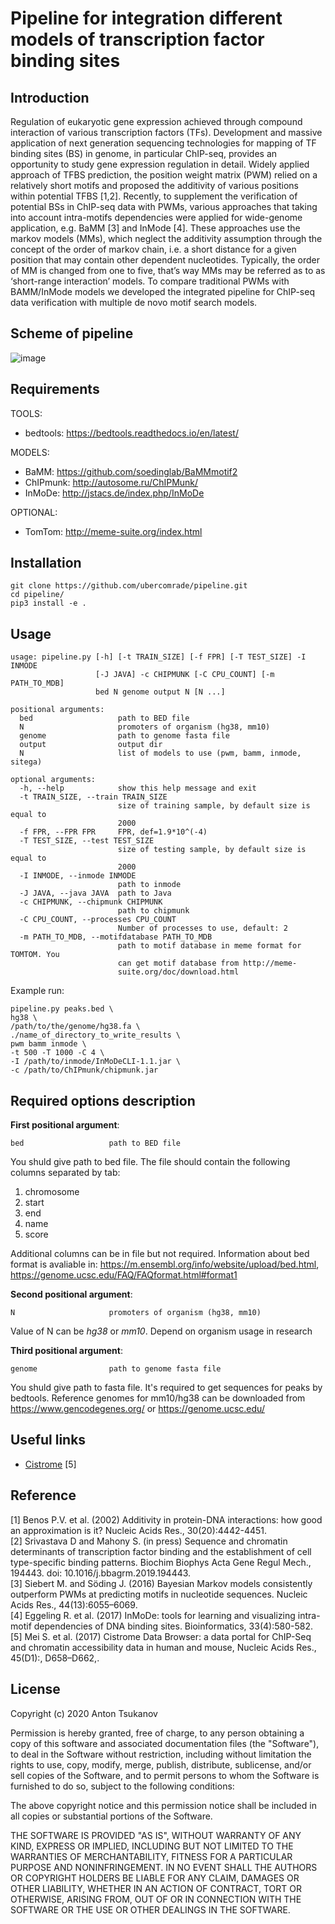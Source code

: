 # Pipeline for integration different models of transcription factor binding sites

## Introduction
Regulation of eukaryotic gene expression achieved through compound interaction of various transcription factors (TFs). Development and massive application of next generation sequencing technologies for mapping of TF binding sites (BS) in genome, in particular ChIP-seq, provides an opportunity to study gene expression regulation in detail. Widely applied approach of TFBS prediction, the position weight matrix (PWM) relied on a relatively short motifs and proposed the additivity of various positions within potential TFBS [1,2]. Recently, to supplement the verification of potential BSs in ChIP-seq data with PWMs, various approaches that taking into account intra-motifs dependencies were applied for wide-genome application, e.g. BaMM [3] and InMode [4]. These approaches use the markov models (MMs), which neglect the additivity assumption through the concept of the order of markov chain, i.e. a short distance for a given position that may contain other dependent nucleotides. Typically, the order of MM is changed from one to five, that’s way MMs may be referred as to as ‘short-range interaction’ models.
To compare traditional PWMs with BAMM/InMode models we developed the integrated pipeline for ChIP-seq data verification with multiple de novo motif search models.

## Scheme of pipeline

![image](./pipeline_sheme.png)

## Requirements

TOOLS:
  * bedtools: https://bedtools.readthedocs.io/en/latest/

MODELS:
  * BaMM: https://github.com/soedinglab/BaMMmotif2  
  * ChIPmunk: http://autosome.ru/ChIPMunk/  
  * InMoDe: http://jstacs.de/index.php/InMoDe

OPTIONAL:
  * TomTom: http://meme-suite.org/index.html

## Installation

```  
git clone https://github.com/ubercomrade/pipeline.git  
cd pipeline/  
pip3 install -e .  
```

## Usage

```
usage: pipeline.py [-h] [-t TRAIN_SIZE] [-f FPR] [-T TEST_SIZE] -I INMODE
                   [-J JAVA] -c CHIPMUNK [-C CPU_COUNT] [-m PATH_TO_MDB]
                   bed N genome output N [N ...]

positional arguments:
  bed                   path to BED file
  N                     promoters of organism (hg38, mm10)
  genome                path to genome fasta file
  output                output dir
  N                     list of models to use (pwm, bamm, inmode, sitega)

optional arguments:
  -h, --help            show this help message and exit
  -t TRAIN_SIZE, --train TRAIN_SIZE
                        size of training sample, by default size is equal to
                        2000
  -f FPR, --FPR FPR     FPR, def=1.9*10^(-4)
  -T TEST_SIZE, --test TEST_SIZE
                        size of testing sample, by default size is equal to
                        2000
  -I INMODE, --inmode INMODE
                        path to inmode
  -J JAVA, --java JAVA  path to Java
  -c CHIPMUNK, --chipmunk CHIPMUNK
                        path to chipmunk
  -C CPU_COUNT, --processes CPU_COUNT
                        Number of processes to use, default: 2
  -m PATH_TO_MDB, --motifdatabase PATH_TO_MDB
                        path to motif database in meme format for TOMTOM. You
                        can get motif database from http://meme-
                        suite.org/doc/download.html
```
Example run:
```
pipeline.py peaks.bed \
hg38 \
/path/to/the/genome/hg38.fa \
./name_of_directory_to_write_results \
pwm bamm inmode \
-t 500 -T 1000 -C 4 \
-I /path/to/inmode/InMoDeCLI-1.1.jar \
-c /path/to/ChIPmunk/chipmunk.jar 
```

## Required options description

**First positional argument**:
```
bed                   path to BED file
```
You shuld give path to bed file. The file should contain the following columns separated by tab:
1. chromosome
2. start
3. end
4. name
5. score

Additional columns can be in file but not required. Information about bed format is avaliable in: https://m.ensembl.org/info/website/upload/bed.html, https://genome.ucsc.edu/FAQ/FAQformat.html#format1

**Second positional argument**:
```
N                     promoters of organism (hg38, mm10)
```
Value of N can be _hg38_ or _mm10_. Depend on organism usage in research

**Third positional argument**:
```
genome                path to genome fasta file
```
You shuld give path to fasta file. It's required to get sequences for peaks by bedtools.
Reference genomes for mm10/hg38 can be downloaded from https://www.gencodegenes.org/ or https://genome.ucsc.edu/

## Useful links

 * [Cistrome](http://cistrome.org/ap/) [5]

## Reference

[1]	Benos P.V. et al. (2002) Additivity in protein-DNA interactions: how good an approximation is it? Nucleic Acids Res., 30(20):4442-4451.  
[2]	Srivastava D and Mahony S. (in press) Sequence and chromatin determinants of transcription factor binding and the establishment of cell type-specific binding patterns. Biochim Biophys Acta Gene Regul Mech., 194443. doi: 10.1016/j.bbagrm.2019.194443.  
[3]	Siebert M. and Söding J. (2016) Bayesian Markov models consistently outperform PWMs at predicting motifs in nucleotide sequences. Nucleic Acids Res., 44(13):6055–6069.  
[4]	Eggeling R. et al. (2017) InMoDe: tools for learning and visualizing intra-motif dependencies of DNA binding sites. Bioinformatics, 33(4):580-582.  
[5]	Mei S. et al. (2017) Cistrome Data Browser: a data portal for ChIP-Seq and chromatin accessibility data in human and mouse, Nucleic Acids Res., 45(D1):, D658–D662,.  

## License

Copyright (c) 2020 Anton Tsukanov

Permission is hereby granted, free of charge, to any person obtaining a copy
of this software and associated documentation files (the "Software"), to deal
in the Software without restriction, including without limitation the rights
to use, copy, modify, merge, publish, distribute, sublicense, and/or sell
copies of the Software, and to permit persons to whom the Software is
furnished to do so, subject to the following conditions:

The above copyright notice and this permission notice shall be included in all
copies or substantial portions of the Software.

THE SOFTWARE IS PROVIDED "AS IS", WITHOUT WARRANTY OF ANY KIND, EXPRESS OR
IMPLIED, INCLUDING BUT NOT LIMITED TO THE WARRANTIES OF MERCHANTABILITY,
FITNESS FOR A PARTICULAR PURPOSE AND NONINFRINGEMENT. IN NO EVENT SHALL THE
AUTHORS OR COPYRIGHT HOLDERS BE LIABLE FOR ANY CLAIM, DAMAGES OR OTHER
LIABILITY, WHETHER IN AN ACTION OF CONTRACT, TORT OR OTHERWISE, ARISING FROM,
OUT OF OR IN CONNECTION WITH THE SOFTWARE OR THE USE OR OTHER DEALINGS IN THE
SOFTWARE.